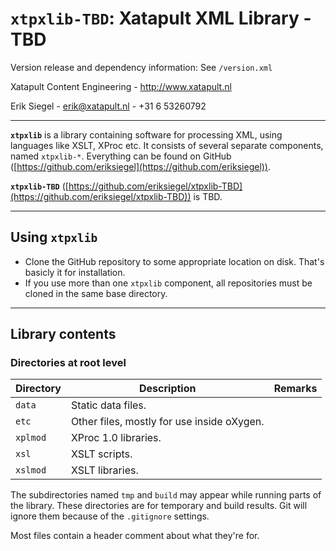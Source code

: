 # `xtpxlib-TBD`: Xatapult XML Library - TBD

Version release and dependency information: See `/version.xml` 

Xatapult Content Engineering - http://www.xatapult.nl

Erik Siegel - erik@xatapult.nl - +31 6 53260792

----

**`xtpxlib`** is a library containing software for processing XML, using languages like 
XSLT, XProc etc. It consists of several separate components, named `xtpxlib-*`. Everything can be found on GitHub ([https://github.com/eriksiegel](https://github.com/eriksiegel)).

**`xtpxlib-TBD`** ([https://github.com/eriksiegel/xtpxlib-TBD](https://github.com/eriksiegel/xtpxlib-TBD)) is TBD.

----

## Using `xtpxlib`

* Clone the GitHub repository to some appropriate location on disk. That's basicly it for installation.
* If you use more than one `xtpxlib` component, all repositories must be cloned in the same base directory.

----

## Library contents

### Directories at root level

| Directory | Description | Remarks |
| --------- | ----------- | --------|
| `data` | Static data files. |  |
| `etc` | Other files, mostly for use inside oXygen. |  |
| `xplmod` | XProc 1.0 libraries. |  |
| `xsl` | XSLT scripts. |  |
| `xslmod` | XSLT libraries. |  |

The subdirectories named `tmp` and  `build` may appear while running parts of the library. These directories are for temporary and build results. Git will ignore them because of the `.gitignore` settings.

Most files contain a header comment about what they're for.
